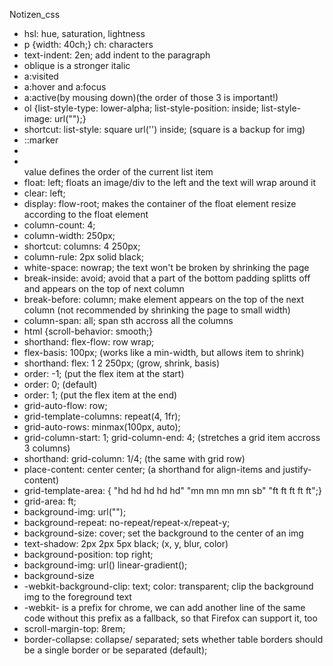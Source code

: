 Notizen_css

- hsl: hue, saturation, lightness
- p {width: 40ch;} ch: characters
- text-indent: 2en; add indent to the paragraph
- oblique is a stronger italic
- a:visited 
- a:hover and a:focus
- a:active(by mousing down)(the order of those 3 is important!)
- ol {list-style-type: lower-alpha; list-style-position: inside; list-style-image: url("");}
- shortcut: list-style: square url('') inside; (square is a backup for img)
- ::marker
- <li value="5"></li> value defines the order of the current list item
- float: left; floats an image/div to the left and the text will wrap around it
- clear: left;
- display: flow-root; makes the container of the float element resize according to the float element
- column-count: 4;
- column-width: 250px;
- shortcut: columns: 4 250px;
- column-rule: 2px solid black;
- white-space: nowrap; the text won't be broken by shrinking the page
- break-inside: avoid; avoid that a part of the bottom padding splitts off and appears on the top of next column
- break-before: column; make element appears on the top of the next column (not recommended by shrinking the page to small width)
- column-span: all; span sth accross all the columns
- html {scroll-behavior: smooth;}
- shorthand: flex-flow: row wrap;
- flex-basis: 100px; (works like a min-width, but allows item to shrink)
- shorthand: flex: 1 2 250px; (grow, shrink, basis)
- order: -1; (put the flex item at the start)
- order: 0; (default)
- order: 1; (put the flex item at the end)
- grid-auto-flow: row;
- grid-template-columns: repeat(4, 1fr);
- grid-auto-rows: minmax(100px, auto);
- grid-column-start: 1; grid-column-end: 4; (stretches a grid item accross 3 columns)
- shorthand: grid-column: 1/4; (the same with grid row)
- place-content: center center; (a shorthand for align-items and justify-content)
- grid-template-area: { "hd hd hd hd hd" "mn mn mn mn sb" "ft ft ft ft ft";}
- grid-area: ft;
- background-img: url("");
- background-repeat: no-repeat/repeat-x/repeat-y;
- background-size: cover; set the background to the center of an img
- text-shadow: 2px 2px 5px black; (x, y, blur, color)
- background-position: top right;
- background-img: url() linear-gradient();
- background-size
- -webkit-background-clip: text; color: transparent; clip the background img to the foreground text
- -webkit- is a prefix for chrome, we can add another line of the same code without this prefix as a fallback, so that Firefox can support it, too
- scroll-margin-top: 8rem;
- border-collapse: collapse/ separated; sets whether table borders should be a single border or be separated (default);